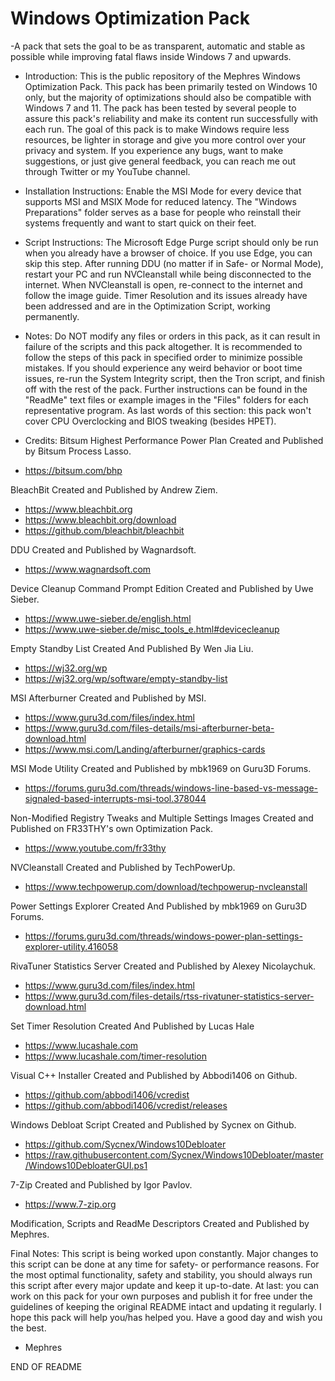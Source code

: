 # Windows Optimization Pack
-A pack that sets the goal to be as transparent, automatic and stable as possible while improving fatal flaws inside Windows 7 and upwards.


- Introduction:
This is the public repository of the Mephres Windows Optimization Pack.
This pack has been primarily tested on Windows 10 only, but the majority of optimizations should also be compatible with Windows 7 and 11.
The pack has been tested by several people to assure this pack's reliability and make its content run successfully with each run.
The goal of this pack is to make Windows require less resources, be lighter in storage and give you more control over your privacy and system.
If you experience any bugs, want to make suggestions, or just give general feedback, you can reach me out through Twitter or my YouTube channel.


- Installation Instructions:
Enable the MSI Mode for every device that supports MSI and MSIX Mode for reduced latency.
The "Windows Preparations" folder serves as a base for people who reinstall their systems frequently and want to start quick on their feet.


- Script Instructions:
The Microsoft Edge Purge script should only be run when you already have a browser of choice. If you use Edge, you can skip this step.
After running DDU (no matter if in Safe- or Normal Mode), restart your PC and run NVCleanstall while being disconnected to the internet.
When NVCleanstall is open, re-connect to the internet and follow the image guide.
Timer Resolution and its issues already have been addressed and are in the Optimization Script, working permanently.


- Notes:
Do NOT modify any files or orders in this pack, as it can result in failure of the scripts and this pack altogether.
It is recommended to follow the steps of this pack in specified order to minimize possible mistakes.
If you should experience any weird behavior or boot time issues, re-run the System Integrity script, then the Tron script, and finish off with the rest of the pack.
Further instructions can be found in the "ReadMe" text files or example images in the "Files" folders for each representative program.
As last words of this section: this pack won't cover CPU Overclocking and BIOS tweaking (besides HPET).


- Credits:
Bitsum Highest Performance Power Plan Created and Published by Bitsum Process Lasso.
- https://bitsum.com/bhp

BleachBit Created and Published by Andrew Ziem.
- https://www.bleachbit.org
- https://www.bleachbit.org/download
- https://github.com/bleachbit/bleachbit

DDU Created and Published by Wagnardsoft.
- https://www.wagnardsoft.com

Device Cleanup Command Prompt Edition Created and Published by Uwe Sieber.
- https://www.uwe-sieber.de/english.html
- https://www.uwe-sieber.de/misc_tools_e.html#devicecleanup

Empty Standby List Created And Published By Wen Jia Liu.
- https://wj32.org/wp
- https://wj32.org/wp/software/empty-standby-list

MSI Afterburner Created and Published by MSI.
- https://www.guru3d.com/files/index.html
- https://www.guru3d.com/files-details/msi-afterburner-beta-download.html
- https://www.msi.com/Landing/afterburner/graphics-cards

MSI Mode Utility Created and Published by mbk1969 on Guru3D Forums.
- https://forums.guru3d.com/threads/windows-line-based-vs-message-signaled-based-interrupts-msi-tool.378044

Non-Modified Registry Tweaks and Multiple Settings Images Created and Published on FR33THY's own Optimization Pack.
- https://www.youtube.com/fr33thy

NVCleanstall Created and Published by TechPowerUp.
- https://www.techpowerup.com/download/techpowerup-nvcleanstall

Power Settings Explorer Created And Published by mbk1969 on Guru3D Forums.
- https://forums.guru3d.com/threads/windows-power-plan-settings-explorer-utility.416058

RivaTuner Statistics Server Created and Published by Alexey Nicolaychuk.
- https://www.guru3d.com/files/index.html
- https://www.guru3d.com/files-details/rtss-rivatuner-statistics-server-download.html

Set Timer Resolution Created And Published by Lucas Hale
- https://www.lucashale.com
- https://www.lucashale.com/timer-resolution

Visual C++ Installer Created and Published by Abbodi1406 on Github.
- https://github.com/abbodi1406/vcredist
- https://github.com/abbodi1406/vcredist/releases

Windows Debloat Script Created and Published by Sycnex on Github.
- https://github.com/Sycnex/Windows10Debloater
- https://raw.githubusercontent.com/Sycnex/Windows10Debloater/master/Windows10DebloaterGUI.ps1

7-Zip Created and Published by Igor Pavlov.
- https://www.7-zip.org

Modification, Scripts and ReadMe Descriptors Created and Published by Mephres.


Final Notes:
This script is being worked upon constantly. Major changes to this script can be done at any time for safety- or performance reasons.
For the most optimal functionality, safety and stability, you should always run this script after every major update and keep it up-to-date.
At last: you can work on this pack for your own purposes and publish it for free under the guidelines of keeping the original README intact and updating it regularly.
I hope this pack will help you/has helped you. Have a good day and wish you the best.
- Mephres


END OF README
